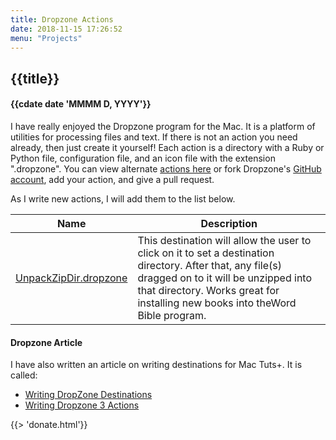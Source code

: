 ```yaml
---
title: Dropzone Actions
date: 2018-11-15 17:26:52
menu: "Projects"
---
```

## {{title}}
#### {{cdate date 'MMMM D, YYYY'}}


I have really enjoyed the Dropzone program for the Mac. It is a platform of utilities for processing files and text. If there is not an action you need already, then just create it yourself! Each action is a directory with a Ruby or Python file, configuration file, and an icon file with the extension ".dropzone". You can view alternate [actions here](http://aptonic.com/extend.php) or fork Dropzone's [GitHub account](https://github.com/aptonic/dropzone-user-scripts), add your action, and give a pull request.

As I write new actions, I will add them to the list below.

| Name | Description |
| ---- | ----------- |
| [UnpackZipDir.dropzone](https://github.com/aptonic/dropzone-user-scripts/blob/master/UnpackZiptoDir.dropzone) | This destination will allow the user to click on it to set a destination directory. After that, any file(s) dragged on to it will be unzipped into that directory. Works great for installing new books into theWord Bible program. |

#### Dropzone Article

I have also written an article on writing destinations for Mac Tuts+. It is called:

- [Writing DropZone Destinations](http://computers.tutsplus.com/tutorials/writing-destinations-for-dropzone--mac-61180)
- [Writing Dropzone 3 Actions](http://computers.tutsplus.com/tutorials/writing-dropzone-3-actions--cms-21590)

{{> 'donate.html'}}
